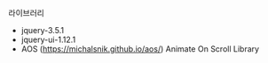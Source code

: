 라이브러리

- jquery-3.5.1
- jquery-ui-1.12.1
- AOS (https://michalsnik.github.io/aos/)
  Animate On Scroll Library
